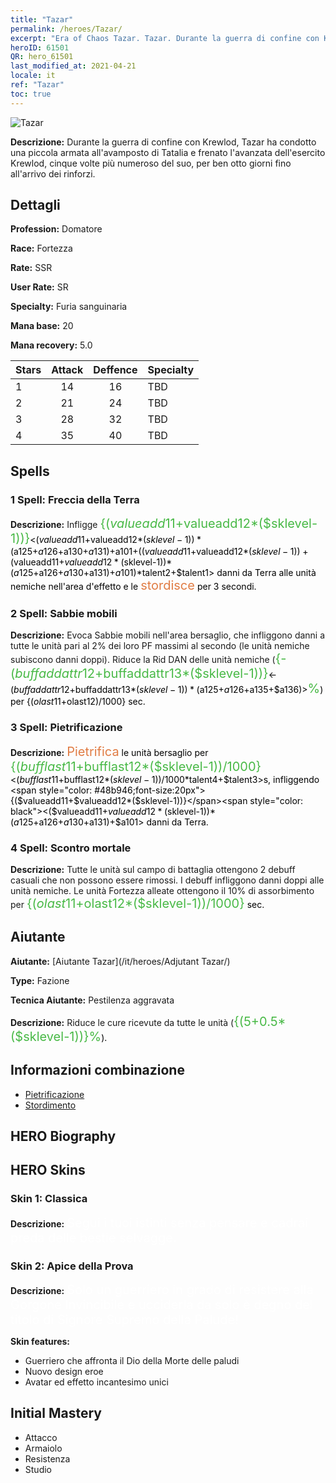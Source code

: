 ```yaml
---
title: "Tazar"
permalink: /heroes/Tazar/
excerpt: "Era of Chaos Tazar. Tazar. Durante la guerra di confine con Krewlod, Tazar ha condotto una piccola armata all'avamposto di Tatalia e frenato l'avanzata dell'esercito Krewlod, cinque volte più numeroso del suo, per ben otto giorni fino all'arrivo dei rinforzi."
heroID: 61501
QR: hero_61501
last_modified_at: 2021-04-21
locale: it
ref: "Tazar"
toc: true
---
```

  ![Tazar](/images/h/h_Tazar.jpg)

 **Descrizione:** Durante la guerra di confine con Krewlod, Tazar ha condotto una piccola armata all'avamposto di Tatalia e frenato l'avanzata dell'esercito Krewlod, cinque volte più numeroso del suo, per ben otto giorni fino all'arrivo dei rinforzi.
## Dettagli
 **Profession:** Domatore

 **Race:** Fortezza

 **Rate:** SSR

 **User Rate:** SR

 **Specialty:** Furia sanguinaria

 **Mana base:** 20

 **Mana recovery:** 5.0


  | Stars   |     Attack     |    Deffence    |      Specialty     |
  |---------|:---------------:|:---------------:|--------------------|
  |    1    | 14 | 16 | TBD |
  |    2    | 21 | 24 | TBD |
  |    3    | 28 | 32 | TBD |
  |    4    | 35 | 40 | TBD |

## Spells
### 1 Spell: Freccia della Terra
 **Descrizione:** Infligge <span style="color: #48b946;font-size:20px">{($valueadd11+$valueadd12*($sklevel-1))}</span><span style="color: black"><($valueadd11+$valueadd12*($sklevel-1))*($a125+$a126+$a130+$a131)+$a101+(($valueadd11+$valueadd12*($sklevel-1))+($valueadd11+$valueadd12*($sklevel-1))*($a125+$a126+$a130+$a131)+$a101)*$talent2+$talent1> danni da Terra alle unità nemiche nell'area d'effetto e le <span style="color: #e07c44;font-size:20px">stordisce</span><span style="color: black"> per 3 secondi.

### 2 Spell: Sabbie mobili
 **Descrizione:** Evoca Sabbie mobili nell'area bersaglio, che infliggono danni a tutte le unità pari al 2% dei loro PF massimi al secondo (le unità nemiche subiscono danni doppi). Riduce la Rid DAN delle unità nemiche (<span style="color: #48b946;font-size:20px">{-($buffaddattr12+$buffaddattr13*($sklevel-1))}</span><span style="color: black"><-($buffaddattr12+$buffaddattr13*($sklevel-1))*($a125+$a126+$a135+$a136)><span style="color: #48b946;font-size:20px">%</span><span style="color: black">) per {($olast11+$olast12)/1000} sec.

### 3 Spell: Pietrificazione
 **Descrizione:** <span style="color: #e07c44;font-size:20px">Pietrifica</span><span style="color: black"> le unità bersaglio per <span style="color: #48b946;font-size:20px">{($bufflast11+$bufflast12*($sklevel-1))/1000}</span><span style="color: black"><($bufflast11+$bufflast12*($sklevel-1))/1000*$talent4+$talent3>s, infliggendo <span style="color: #48b946;font-size:20px">{($valueadd11+$valueadd12*($sklevel-1))}</span><span style="color: black"><($valueadd11+$valueadd12*($sklevel-1))*($a125+$a126+$a130+$a131)+$a101> danni da Terra.

### 4 Spell: Scontro mortale
 **Descrizione:** Tutte le unità sul campo di battaglia ottengono 2 debuff casuali che non possono essere rimossi. I debuff infliggono danni doppi alle unità nemiche. Le unità Fortezza alleate ottengono il 10% di assorbimento per <span style="color: #48b946;font-size:20px">{($olast11+$olast12*($sklevel-1))/1000}</span><span style="color: black"> sec.


## Aiutante

 **Aiutante:**  [Aiutante Tazar](/it/heroes/Adjutant Tazar/) 

 **Type:**  Fazione 

 **Tecnica Aiutante:**  Pestilenza aggravata 

 **Descrizione:** Riduce le cure ricevute da tutte le unità (<span style="color: #48b946;font-size:20px">{(5+0.5*($sklevel-1))}%</span><span style="color: black">).

## Informazioni combinazione

* [Pietrificazione](/it/combination/Pietrificazione/) 
* [Stordimento](/it/combination/Stordimento/) 

## HERO Biography

## HERO Skins
### Skin 1: **Classica**

 **Descrizione:** <span style="color: #ffffff;font-size:20px">Segui i tuoi istinti senza pensare e cadrai preda delle bestie selvagge.</span>


### Skin 2: **Apice della Prova**

 **Descrizione:** <span style="color: #ffffff;font-size:20px">Solo un guerriero in grado di resistere alla Gorgone Invincibile e ucciderla da solo è degno del titolo di Signore Supremo della Palude!</span>

 **Skin features:** 

   - Guerriero che affronta il Dio della Morte delle paludi
   - Nuovo design eroe
   - Avatar ed effetto incantesimo unici


## Initial Mastery
   - Attacco
   - Armaiolo
   - Resistenza
   - Studio
